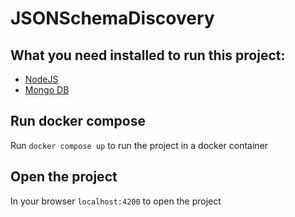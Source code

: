 # JSONSchemaDiscovery

## What you need installed to run this project:
* [NodeJS](http://nodejs.org)
* [Mongo DB](https://www.mongodb.org)


## Run docker compose

Run `docker compose up` to run the project in a docker container

## Open the project
In your browser `localhost:4200` to open the project

